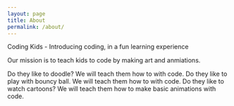 ```yaml
---
layout: page
title: About
permalink: /about/
---
```


Coding Kids - Introducing coding, in a fun learning experience 

Our mission is to teach kids to code by making art and anmiations. 

Do they like to doodle? We will teach them how to with code. 
Do they like to play with bouncy ball. We will teach them how to with code. 
Do they like to watch cartoons? We will teach them how to make basic animations with code. 
